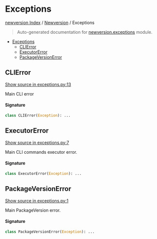 # Exceptions

[newversion Index](../README.md#newversion-index) /
[Newversion](./index.md#newversion) /
Exceptions

> Auto-generated documentation for [newversion.exceptions](https://github.com/vemel/newversion/blob/main/newversion/exceptions.py) module.

- [Exceptions](#exceptions)
  - [CLIError](#clierror)
  - [ExecutorError](#executorerror)
  - [PackageVersionError](#packageversionerror)

## CLIError

[Show source in exceptions.py:13](https://github.com/vemel/newversion/blob/main/newversion/exceptions.py#L13)

Main CLI error

#### Signature

```python
class CLIError(Exception): ...
```



## ExecutorError

[Show source in exceptions.py:7](https://github.com/vemel/newversion/blob/main/newversion/exceptions.py#L7)

Main CLI commands executor error.

#### Signature

```python
class ExecutorError(Exception): ...
```



## PackageVersionError

[Show source in exceptions.py:1](https://github.com/vemel/newversion/blob/main/newversion/exceptions.py#L1)

Main PackageVersion error.

#### Signature

```python
class PackageVersionError(Exception): ...
```